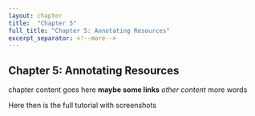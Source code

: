 ```yaml
---
layout: chapter
title:  "Chapter 5"
full_title: "Chapter 5: Annotating Resources"
excerpt_separator: <!--more-->
---
```


## Chapter 5: Annotating Resources
chapter content goes here
__maybe some links__
_other content_
more words

<!--more-->
Here
then is the
full tutorial with
screenshots
